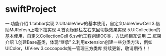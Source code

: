 # swiftProject
一.功能介绍
1.tabbar实现
2.UItableView的基本使用，自定义tableViewCell
3.借助MJRefesh上啦下拉实现
4.首页标题栏左右来回切换效果实现
5.UICollection的基本使用，自定义CollectionCell
6.swift工程创建OC类，方法间相互调用
二.框架介绍
1.创建Base基类，体现“继承”
2.利用extension创建一些分类方法，例如UIColor，UIView
3.cocoapods统一管理三方类库
持续更新，敬请期待！！



